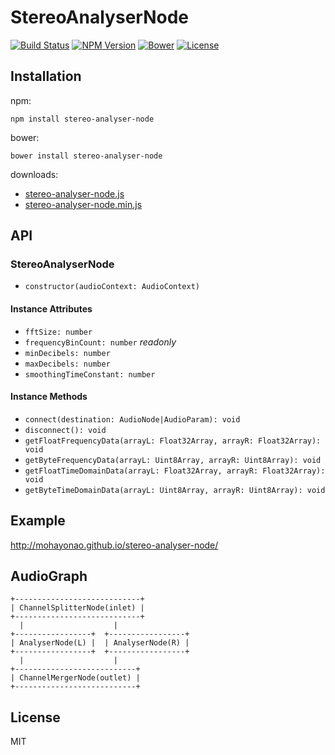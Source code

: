 # StereoAnalyserNode
[![Build Status](http://img.shields.io/travis/mohayonao/stereo-analyser-node.svg?style=flat-square)](https://travis-ci.org/mohayonao/stereo-analyser-node)
[![NPM Version](http://img.shields.io/npm/v/stereo-analyser-node.svg?style=flat-square)](https://www.npmjs.org/package/node-pico)
[![Bower](http://img.shields.io/bower/v/stereo-analyser-node.svg?style=flat-square)](http://bower.io/search/?q=stereo-analyser-node)
[![License](http://img.shields.io/badge/license-MIT-brightgreen.svg?style=flat-square)](http://mohayonao.mit-license.org/)

## Installation

npm:

```
npm install stereo-analyser-node
```

bower:

```
bower install stereo-analyser-node
```

downloads:

- [stereo-analyser-node.js](https://raw.githubusercontent.com/mohayonao/stereo-analyser-node/master/build/stereo-analyser-node.js)
- [stereo-analyser-node.min.js](https://raw.githubusercontent.com/mohayonao/stereo-analyser-node/master/build/stereo-analyser-node.min.js)

## API
### StereoAnalyserNode
  - `constructor(audioContext: AudioContext)`

#### Instance Attributes
  - `fftSize: number`
  - `frequencyBinCount: number` _readonly_
  - `minDecibels: number`
  - `maxDecibels: number`
  - `smoothingTimeConstant: number`

#### Instance Methods
  - `connect(destination: AudioNode|AudioParam): void`
  - `disconnect(): void`
  - `getFloatFrequencyData(arrayL: Float32Array, arrayR: Float32Array): void`
  - `getByteFrequencyData(arrayL: Uint8Array, arrayR: Uint8Array): void`
  - `getFloatTimeDomainData(arrayL: Float32Array, arrayR: Float32Array): void`
  - `getByteTimeDomainData(arrayL: Uint8Array, arrayR: Uint8Array): void`

## Example
http://mohayonao.github.io/stereo-analyser-node/

## AudioGraph
```
+----------------------------+
| ChannelSplitterNode(inlet) |
+----------------------------+
  |                    |
+-----------------+  +-----------------+
| AnalyserNode(L) |  | AnalyserNode(R) |
+-----------------+  +-----------------+
  |                    |
+---------------------------+
| ChannelMergerNode(outlet) |
+---------------------------+
```

## License
MIT
